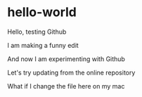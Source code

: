 # hello-world
Hello, testing Github

I am making a funny edit

And now I am experimenting with Github

Let's try updating from the online repository

What if I change the file here on my mac
